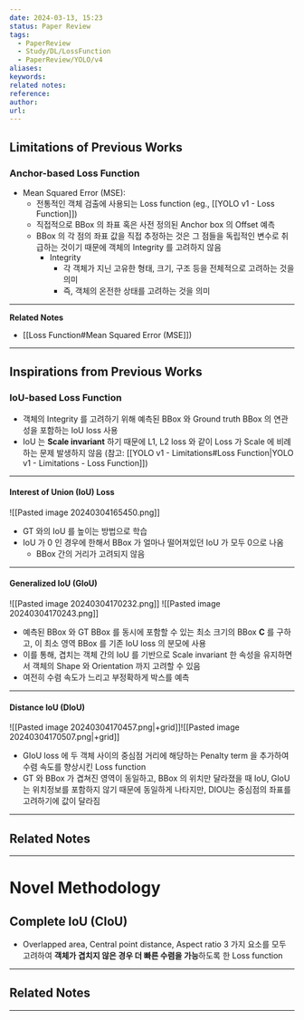 ```yaml
---
date: 2024-03-13, 15:23
status: Paper Review
tags:
  - PaperReview
  - Study/DL/LossFunction
  - PaperReview/YOLO/v4
aliases: 
keywords: 
related notes: 
reference: 
author: 
url:
---
```

## Limitations of Previous Works
### Anchor-based Loss Function
- Mean Squared Error (MSE):
	- 전통적인 객체 검출에 사용되는 Loss function (eg., [[YOLO v1 - Loss Function]])
	- 직접적으로 BBox 의 좌표 혹은 사전 정의된 Anchor box 의 Offset 예측
	- BBox 의 각 점의 좌표 값을 직접 추정하는 것은 그 점들을 독립적인 변수로 취급하는 것이기 때문에 객체의 Integrity 를 고려하지 않음
		- Integrity 
			- 각 객체가 지닌 고유한 형태, 크기, 구조 등을 전체적으로 고려하는 것을 의미
			- 즉, 객체의 온전한 상태를 고려하는 것을 의미
---
**Related Notes**
- [[Loss Function#Mean Squared Error (MSE]])
---
## Inspirations from Previous Works
### IoU-based Loss Function
- 객체의 Integrity 를 고려하기 위해 예측된 BBox 와 Ground truth BBox 의 연관성을 포함하는 IoU loss 사용
- IoU 는 **Scale invariant** 하기 때문에 L1, L2 loss 와 같이 Loss 가 Scale 에 비례하는 문제 발생하지 않음 (참고: [[YOLO v1 - Limitations#Loss Function|YOLO v1 - Limitations - Loss Function]])
---
#### Interest of Union (IoU) Loss
![[Pasted image 20240304165450.png]]

- GT 와의 IoU 를 높이는 방법으로 학습
- IoU 가 0 인 경우에 한해서 BBox 가 얼마나 떨어져있던 IoU 가 모두 0으로 나옴
	- BBox 간의 거리가 고려되지 않음
---
#### Generalized IoU (GIoU)
![[Pasted image 20240304170232.png]]
![[Pasted image 20240304170243.png]]

- 예측된 BBox 와 GT BBox 를 동시에 포함할 수 있는 최소 크기의 BBox **C** 를 구하고, 이 최소 영역 BBox 를 기존 IoU loss 의 분모에 사용
- 이를 통해, 겹치는 객체 간의 IoU 를 기반으로 Scale invariant 한 속성을 유지하면서 객체의 Shape 와 Orientation 까지 고려할 수 있음
- 여전히 수렴 속도가 느리고 부정확하게 박스를 예측
---
#### Distance IoU (DIoU)
![[Pasted image 20240304170457.png|+grid]]![[Pasted image 20240304170507.png|+grid]]
- GIoU loss 에 두 객체 사이의 중심점 거리에 해당하는 Penalty term 을 추가하여 수렴 속도를 향상시킨 Loss function
- GT 와 BBox 가 겹쳐진 영역이 동일하고, BBox 의 위치만 달라졌을 때 IoU, GIoU 는 위치정보를 포함하지 않기 때문에 동일하게 나타지만, DIOU는 중심점의 좌표를 고려하기에 값이 달라짐

---
**Related Notes**
- 
---
# Novel Methodology
## Complete IoU (CIoU)
- Overlapped area, Central point distance, Aspect ratio 3 가지 요소를 모두 고려하여 **객체가 겹치지 않은 경우 더 빠른 수렴을 가능**하도록 한 Loss function

---
**Related Notes**
- 
---
